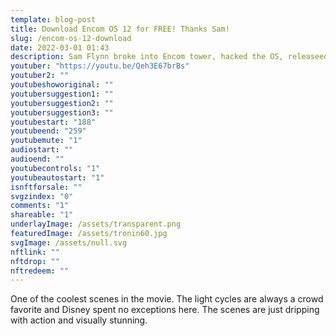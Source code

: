 ```yaml
---
template: blog-post
title: Download Encom OS 12 for FREE! Thanks Sam!
slug: /encom-os-12-download
date: 2022-03-01 01:43
description: Sam Flynn broke into Encom tower, hacked the OS, releaseed it to the world for free, and then dove off the top of the building. The least you could do is download it!
youtuber: "https://youtu.be/Qeh3E67brBs"
youtuber2: ""
youtubeshoworiginal: ""
youtubersuggestion1: ""
youtubersuggestion2: ""
youtubersuggestion3: ""
youtubestart: "188"
youtubeend: "259"
youtubemute: "1"
audiostart: ""
audioend: ""
youtubecontrols: "1"
youtubeautostart: "1"
isnftforsale: ""
svgzindex: "0"
comments: "1"
shareable: "1"
underlayImage: /assets/transparent.png
featuredImage: /assets/tronin60.jpg
svgImage: /assets/null.svg
nftlink: ""
nftdrop: ""
nftredeem: ""
---
```

One of the coolest scenes in the movie. The light cycles are always a crowd favorite and Disney spent no exceptions here. The scenes are just dripping with action and visually stunning.







 

 

<!-- XjuLZwlDxh8 -->